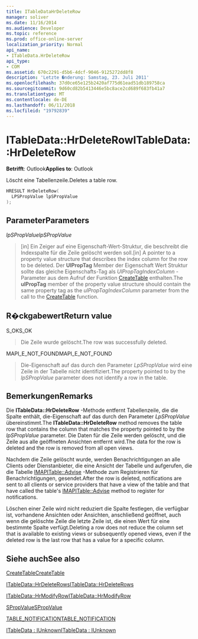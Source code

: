 ```yaml
---
title: ITableDataHrDeleteRow
manager: soliver
ms.date: 11/16/2014
ms.audience: Developer
ms.topic: reference
ms.prod: office-online-server
localization_priority: Normal
api_name:
- ITableData.HrDeleteRow
api_type:
- COM
ms.assetid: 670c2291-d5b6-4dcf-9046-9125272dd8f8
description: 'Letzte �nderung: Samstag, 23. Juli 2011'
ms.openlocfilehash: 37d0ce65e125b2420af775d61ead51db189758ca
ms.sourcegitcommit: 9d60cd82b5413446e5bc8ace2cd689f683fb41a7
ms.translationtype: MT
ms.contentlocale: de-DE
ms.lasthandoff: 06/11/2018
ms.locfileid: "19792839"
---
```

# <a name="itabledatahrdeleterow"></a><span data-ttu-id="42b28-103">ITableData::HrDeleteRow</span><span class="sxs-lookup"><span data-stu-id="42b28-103">ITableData::HrDeleteRow</span></span>

  
  
<span data-ttu-id="42b28-104">**Betrifft**: Outlook</span><span class="sxs-lookup"><span data-stu-id="42b28-104">**Applies to**: Outlook</span></span> 
  
<span data-ttu-id="42b28-105">Löscht eine Tabellenzeile.</span><span class="sxs-lookup"><span data-stu-id="42b28-105">Deletes a table row.</span></span>
  
```cpp
HRESULT HrDeleteRow(
  LPSPropValue lpSPropValue
);
```

## <a name="parameters"></a><span data-ttu-id="42b28-106">Parameter</span><span class="sxs-lookup"><span data-stu-id="42b28-106">Parameters</span></span>

 <span data-ttu-id="42b28-107">_lpSPropValue_</span><span class="sxs-lookup"><span data-stu-id="42b28-107">_lpSPropValue_</span></span>
  
> <span data-ttu-id="42b28-108">[in] Ein Zeiger auf eine Eigenschaft-Wert-Struktur, die beschreibt die Indexspalte für die Zeile gelöscht werden soll.</span><span class="sxs-lookup"><span data-stu-id="42b28-108">[in] A pointer to a property value structure that describes the index column for the row to be deleted.</span></span> <span data-ttu-id="42b28-109">Der **UlPropTag** Member der Eigenschaft Wert Struktur sollte das gleiche Eigenschafts-Tag als _UlPropTagIndexColumn_ -Parameter aus dem Aufruf der Funktion [CreateTable](createtable.md) enthalten.</span><span class="sxs-lookup"><span data-stu-id="42b28-109">The **ulPropTag** member of the property value structure should contain the same property tag as the  _ulPropTagIndexColumn_ parameter from the call to the [CreateTable](createtable.md) function.</span></span> 
    
## <a name="return-value"></a><span data-ttu-id="42b28-110">R�ckgabewert</span><span class="sxs-lookup"><span data-stu-id="42b28-110">Return value</span></span>

<span data-ttu-id="42b28-111">S_OK</span><span class="sxs-lookup"><span data-stu-id="42b28-111">S_OK</span></span> 
  
> <span data-ttu-id="42b28-112">Die Zeile wurde gelöscht.</span><span class="sxs-lookup"><span data-stu-id="42b28-112">The row was successfully deleted.</span></span>
    
<span data-ttu-id="42b28-113">MAPI_E_NOT_FOUND</span><span class="sxs-lookup"><span data-stu-id="42b28-113">MAPI_E_NOT_FOUND</span></span> 
  
> <span data-ttu-id="42b28-114">Die-Eigenschaft auf das durch den Parameter _LpSPropValue_ wird eine Zeile in der Tabelle nicht identifiziert.</span><span class="sxs-lookup"><span data-stu-id="42b28-114">The property pointed to by the  _lpSPropValue_ parameter does not identify a row in the table.</span></span> 
    
## <a name="remarks"></a><span data-ttu-id="42b28-115">Bemerkungen</span><span class="sxs-lookup"><span data-stu-id="42b28-115">Remarks</span></span>

<span data-ttu-id="42b28-116">Die **ITableData::HrDeleteRow** -Methode entfernt Tabellenzeile, die die Spalte enthält, die-Eigenschaft auf das durch den Parameter _LpSPropValue_ übereinstimmt.</span><span class="sxs-lookup"><span data-stu-id="42b28-116">The **ITableData::HrDeleteRow** method removes the table row that contains the column that matches the property pointed to by the  _lpSPropValue_ parameter.</span></span> <span data-ttu-id="42b28-117">Die Daten für die Zeile werden gelöscht, und die Zeile aus alle geöffneten Ansichten entfernt wird.</span><span class="sxs-lookup"><span data-stu-id="42b28-117">The data for the row is deleted and the row is removed from all open views.</span></span> 
  
<span data-ttu-id="42b28-118">Nachdem die Zeile gelöscht wurde, werden Benachrichtigungen an alle Clients oder Dienstanbieter, die eine Ansicht der Tabelle und aufgerufen, die die Tabelle [IMAPITable::Advise](imapitable-advise.md) -Methode zum Registrieren für Benachrichtigungen, gesendet.</span><span class="sxs-lookup"><span data-stu-id="42b28-118">After the row is deleted, notifications are sent to all clients or service providers that have a view of the table and that have called the table's [IMAPITable::Advise](imapitable-advise.md) method to register for notifications.</span></span> 
  
<span data-ttu-id="42b28-119">Löschen einer Zeile wird nicht reduziert die Spalte festlegen, die verfügbar ist, vorhandene Ansichten oder Ansichten, anschließend geöffnet, auch wenn die gelöschte Zeile die letzte Zeile ist, die einen Wert für eine bestimmte Spalte verfügt.</span><span class="sxs-lookup"><span data-stu-id="42b28-119">Deleting a row does not reduce the column set that is available to existing views or subsequently opened views, even if the deleted row is the last row that has a value for a specific column.</span></span>
  
## <a name="see-also"></a><span data-ttu-id="42b28-120">Siehe auch</span><span class="sxs-lookup"><span data-stu-id="42b28-120">See also</span></span>



[<span data-ttu-id="42b28-121">CreateTable</span><span class="sxs-lookup"><span data-stu-id="42b28-121">CreateTable</span></span>](createtable.md)
  
[<span data-ttu-id="42b28-122">ITableData::HrDeleteRows</span><span class="sxs-lookup"><span data-stu-id="42b28-122">ITableData::HrDeleteRows</span></span>](itabledata-hrdeleterows.md)
  
[<span data-ttu-id="42b28-123">ITableData::HrModifyRow</span><span class="sxs-lookup"><span data-stu-id="42b28-123">ITableData::HrModifyRow</span></span>](itabledata-hrmodifyrow.md)
  
[<span data-ttu-id="42b28-124">SPropValue</span><span class="sxs-lookup"><span data-stu-id="42b28-124">SPropValue</span></span>](spropvalue.md)
  
[<span data-ttu-id="42b28-125">TABLE_NOTIFICATION</span><span class="sxs-lookup"><span data-stu-id="42b28-125">TABLE_NOTIFICATION</span></span>](table_notification.md)
  
[<span data-ttu-id="42b28-126">ITableData : IUnknown</span><span class="sxs-lookup"><span data-stu-id="42b28-126">ITableData : IUnknown</span></span>](itabledataiunknown.md)

